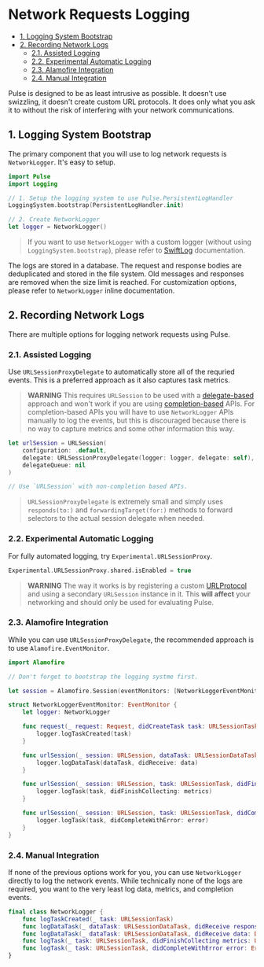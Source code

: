 # Network Requests Logging

- [1. Logging System Bootstrap](#1-logging-system-bootstrap)
- [2. Recording Network Logs](#2-recording-network-logs)
  * [2.1. Assisted Logging](#21-assisted-logging)
  * [2.2. Experimental Automatic Logging](#22-experimental-automatic-logging)
  * [2.3. Alamofire Integration](#23-alamofire-integration)
  * [2.4. Manual Integration](#24-manual-integration)

Pulse is designed to be as least intrusive as possible. It doesn't use swizzling, it doesn't create custom URL protocols. It does only what you ask it to without the risk of interfering with your network communications.

## 1. Logging System Bootstrap

The primary component that you will use to log network requests is `NetworkLogger`. It's easy to setup.

```swift
import Pulse
import Logging

// 1. Setup the logging system to use Pulse.PersistentLogHandler
LoggingSystem.bootstrap(PersistentLogHandler.init)

// 2. Create NetworkLogger
let logger = NetworkLogger()
```

> If you want to use `NetworkLogger` with a custom logger (without using `LoggingSystem.bootstrap`), please refer to [SwiftLog](https://github.com/apple/swift-log) documentation.

The logs are stored in a database. The request and response bodies are deduplicated and stored in the file system. Old messages and responses are removed when the size limit is reached. For customization options, please refer to `NetworkLogger` inline documentation.

## 2. Recording Network Logs

There are multiple options for logging network requests using Pulse.

### 2.1. Assisted Logging

Use `URLSessionProxyDelegate` to automatically store all of the requried events. This is a preferred approach as it also captures task metrics.

> **WARNING** This requires `URLSession` to be used with a [delegate-based](https://developer.apple.com/documentation/foundation/urlsessiondelegate) approach and won't work if you are using [completion-based](https://developer.apple.com/documentation/foundation/urlsession/1410330-datatask) APIs. For completion-based APIs you will have to use `NetworkLogger` APIs manually to log the events, but this is discouraged because there is no way to capture metrics and some other information this way.

```swift
let urlSession = URLSession(
    configuration: .default,
    delegate: URLSessionProxyDelegate(logger: logger, delegate: self),
    delegateQueue: nil
)

// Use `URLSession` with non-completion based APIs.
```

> `URLSessionProxyDelegate` is extremely small and simply uses `responds(to:)` and `forwardingTarget(for:)` methods to forward selectors to the actual session delegate when needed.

### 2.2. Experimental Automatic Logging 

For fully automated logging, try `Experimental.URLSessionProxy`.

```swift
Experimental.URLSessionProxy.shared.isEnabled = true
```

> **WARNING** The way it works is by registering a custom [URLProtocol](https://developer.apple.com/documentation/foundation/urlprotocol) and using a secondary `URLSession` instance in it. This **will affect** your networking and should only be used for evaluating Pulse.

### 2.3. Alamofire Integration

While you can use `URLSessionProxyDelegate`, the recommended approach is to use `Alamofire.EventMonitor`.

```swift
import Alamofire

// Don't forget to bootstrap the logging systme first.

let session = Alamofire.Session(eventMonitors: [NetworkLoggerEventMonitor(logger: logger)])

struct NetworkLoggerEventMonitor: EventMonitor {
    let logger: NetworkLogger

    func request(_ request: Request, didCreateTask task: URLSessionTask) {
        logger.logTaskCreated(task)
    }

    func urlSession(_ session: URLSession, dataTask: URLSessionDataTask, didReceive data: Data) {
        logger.logDataTask(dataTask, didReceive: data)
    }

    func urlSession(_ session: URLSession, task: URLSessionTask, didFinishCollecting metrics: URLSessionTaskMetrics) {
        logger.logTask(task, didFinishCollecting: metrics)
    }

    func urlSession(_ session: URLSession, task: URLSessionTask, didCompleteWithError error: Error?) {
        logger.logTask(task, didCompleteWithError: error)
    }
}
```

### 2.4. Manual Integration

If none of the previous options work for you, you can use `NetworkLogger` directly to log the network events. While technically none of the logs are required, you want to the very least log data, metrics, and completion events.

```swift
final class NetworkLogger {
    func logTaskCreated(_ task: URLSessionTask)
    func logDataTask(_ dataTask: URLSessionDataTask, didReceive response: URLResponse)
    func logDataTask(_ dataTask: URLSessionDataTask, didReceive data: Data)
    func logTask(_ task: URLSessionTask, didFinishCollecting metrics: URLSessionTaskMetrics)
    func logTask(_ task: URLSessionTask, didCompleteWithError error: Error?)
}
```
